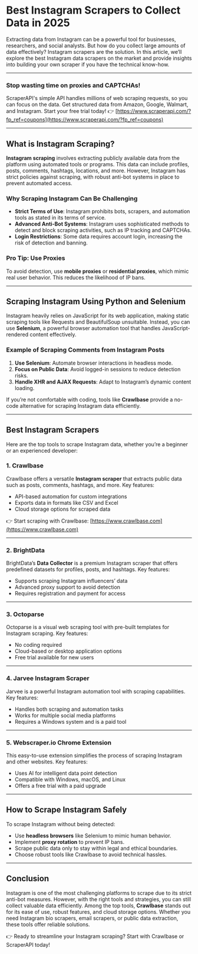# Best Instagram Scrapers to Collect Data in 2025

Extracting data from Instagram can be a powerful tool for businesses, researchers, and social analysts. But how do you collect large amounts of data effectively? Instagram scrapers are the solution. In this article, we’ll explore the best Instagram data scrapers on the market and provide insights into building your own scraper if you have the technical know-how.

---

### Stop wasting time on proxies and CAPTCHAs!

ScraperAPI's simple API handles millions of web scraping requests, so you can focus on the data. Get structured data from Amazon, Google, Walmart, and Instagram. Start your free trial today! 👉 [https://www.scraperapi.com/?fp_ref=coupons](https://www.scraperapi.com/?fp_ref=coupons)

---

## What is Instagram Scraping?

**Instagram scraping** involves extracting publicly available data from the platform using automated tools or programs. This data can include profiles, posts, comments, hashtags, locations, and more. However, Instagram has strict policies against scraping, with robust anti-bot systems in place to prevent automated access.

### Why Scraping Instagram Can Be Challenging
- **Strict Terms of Use**: Instagram prohibits bots, scrapers, and automation tools as stated in its terms of service.
- **Advanced Anti-Bot Systems**: Instagram uses sophisticated methods to detect and block scraping activities, such as IP tracking and CAPTCHAs.
- **Login Restrictions**: Some data requires account login, increasing the risk of detection and banning.

### Pro Tip: Use Proxies
To avoid detection, use **mobile proxies** or **residential proxies**, which mimic real user behavior. This reduces the likelihood of IP bans.

---

## Scraping Instagram Using Python and Selenium

Instagram heavily relies on JavaScript for its web application, making static scraping tools like Requests and BeautifulSoup unsuitable. Instead, you can use **Selenium**, a powerful browser automation tool that handles JavaScript-rendered content effectively.

### Example of Scraping Comments from Instagram Posts

1. **Use Selenium**: Automate browser interactions in headless mode.
2. **Focus on Public Data**: Avoid logged-in sessions to reduce detection risks.
3. **Handle XHR and AJAX Requests**: Adapt to Instagram’s dynamic content loading.

If you’re not comfortable with coding, tools like **Crawlbase** provide a no-code alternative for scraping Instagram data efficiently.

---

## Best Instagram Scrapers

Here are the top tools to scrape Instagram data, whether you’re a beginner or an experienced developer:

### 1. Crawlbase
Crawlbase offers a versatile **Instagram scraper** that extracts public data such as posts, comments, hashtags, and more. Key features:
- API-based automation for custom integrations
- Exports data in formats like CSV and Excel
- Cloud storage options for scraped data

👉 Start scraping with Crawlbase: [https://www.crawlbase.com](https://www.crawlbase.com)

---

### 2. BrightData
BrightData’s **Data Collector** is a premium Instagram scraper that offers predefined datasets for profiles, posts, and hashtags. Key features:
- Supports scraping Instagram influencers’ data
- Advanced proxy support to avoid detection
- Requires registration and payment for access

---

### 3. Octoparse
Octoparse is a visual web scraping tool with pre-built templates for Instagram scraping. Key features:
- No coding required
- Cloud-based or desktop application options
- Free trial available for new users

---

### 4. Jarvee Instagram Scraper
Jarvee is a powerful Instagram automation tool with scraping capabilities. Key features:
- Handles both scraping and automation tasks
- Works for multiple social media platforms
- Requires a Windows system and is a paid tool

---

### 5. Webscraper.io Chrome Extension
This easy-to-use extension simplifies the process of scraping Instagram and other websites. Key features:
- Uses AI for intelligent data point detection
- Compatible with Windows, macOS, and Linux
- Offers a free trial with a paid upgrade

---

## How to Scrape Instagram Safely

To scrape Instagram without being detected:
- Use **headless browsers** like Selenium to mimic human behavior.
- Implement **proxy rotation** to prevent IP bans.
- Scrape public data only to stay within legal and ethical boundaries.
- Choose robust tools like Crawlbase to avoid technical hassles.

---

## Conclusion

Instagram is one of the most challenging platforms to scrape due to its strict anti-bot measures. However, with the right tools and strategies, you can still collect valuable data efficiently. Among the top tools, **Crawlbase** stands out for its ease of use, robust features, and cloud storage options. Whether you need Instagram bio scrapers, email scrapers, or public data extraction, these tools offer reliable solutions.

👉 Ready to streamline your Instagram scraping? Start with Crawlbase or ScraperAPI today!
